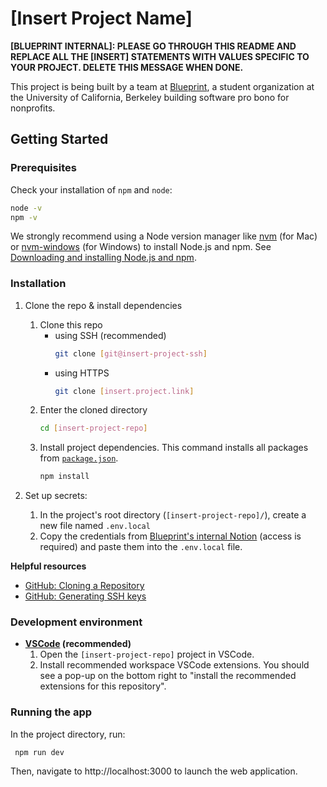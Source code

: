 # \[Insert Project Name\]

**[BLUEPRINT INTERNAL]: PLEASE GO THROUGH THIS README AND REPLACE ALL THE [INSERT] STATEMENTS WITH VALUES SPECIFIC TO YOUR PROJECT. DELETE THIS MESSAGE WHEN DONE.**

This project is being built by a team at [Blueprint](https://calblueprint.org), a student organization at the University of California, Berkeley building software pro bono for nonprofits.

## Getting Started

### Prerequisites

Check your installation of `npm` and `node`:

```bash
node -v
npm -v
```

We strongly recommend using a Node version manager like [nvm](https://github.com/nvm-sh/nvm) (for Mac) or [nvm-windows](https://github.com/coreybutler/nvm-windows) (for Windows) to install Node.js and npm. See [Downloading and installing Node.js and npm](https://docs.npmjs.com/downloading-and-installing-node-js-and-npm).

### Installation

1. Clone the repo & install dependencies

   1. Clone this repo
      - using SSH (recommended)
        ```bash
        git clone [git@insert-project-ssh]
        ```
      - using HTTPS
        ```bash
        git clone [insert.project.link]
        ```
   2. Enter the cloned directory
      ```bash
      cd [insert-project-repo]
      ```
   3. Install project dependencies. This command installs all packages from [`package.json`](package.json).
      ```bash
      npm install
      ```

2. Set up secrets:
   1. In the project's root directory (`[insert-project-repo]/`), create a new file named `.env.local`
   2. Copy the credentials from [Blueprint's internal Notion](https://www.notion.so/calblueprint/Environment-Setup-6fb1e251cdca4393b9dd47a3436abc11?pvs=4#9c2ff603f7a44348835c97e96d521d2d) (access is required) and paste them into the `.env.local` file.

**Helpful resources**

- [GitHub: Cloning a Repository](https://docs.github.com/en/repositories/creating-and-managing-repositories/cloning-a-repository#cloning-a-repository)
- [GitHub: Generating SSH keys](https://docs.github.com/en/authentication/connecting-to-github-with-ssh/generating-a-new-ssh-key-and-adding-it-to-the-ssh-agent)

### Development environment

- **[VSCode](https://code.visualstudio.com/) (recommended)**
  1. Open the `[insert-project-repo]` project in VSCode.
  2. Install recommended workspace VSCode extensions. You should see a pop-up on the bottom right to "install the recommended extensions for this repository".

### Running the app

In the project directory, run:

```shell
 npm run dev
```

Then, navigate to http://localhost:3000 to launch the web application.
